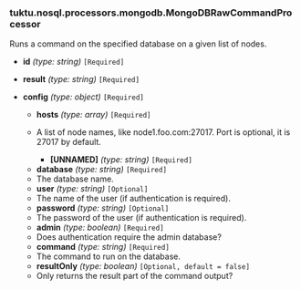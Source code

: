 ### tuktu.nosql.processors.mongodb.MongoDBRawCommandProcessor
Runs a command on the specified database on a given list of nodes.

  * **id** *(type: string)* `[Required]`

  * **result** *(type: string)* `[Required]`

  * **config** *(type: object)* `[Required]`

    * **hosts** *(type: array)* `[Required]`
    - A list of node names, like node1.foo.com:27017. Port is optional, it is 27017 by default.

      * **[UNNAMED]** *(type: string)* `[Required]`

    * **database** *(type: string)* `[Required]`
    - The database name.

    * **user** *(type: string)* `[Optional]`
    - The name of the user (if authentication is required).

    * **password** *(type: string)* `[Optional]`
    - The password of the user (if authentication is required).

    * **admin** *(type: boolean)* `[Required]`
    - Does authentication require the admin database?

    * **command** *(type: string)* `[Required]`
    - The command to run on the database.

    * **resultOnly** *(type: boolean)* `[Optional, default = false]`
    - Only returns the result part of the command output?

